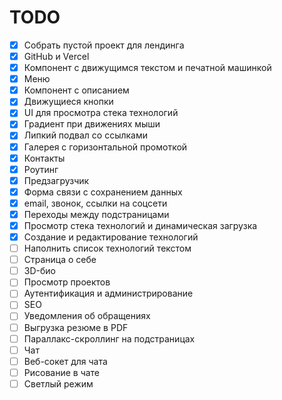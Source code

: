 # TODO

- [x] Собрать пустой проект для лендинга
- [x] GitHub и Vercel
- [x] Компонент с движущимся текстом и печатной машинкой
- [x] Меню
- [x] Компонент с описанием
- [x] Движущиеся кнопки
- [x] UI для просмотра стека технологий
- [x] Градиент при движениях мыши
- [x] Липкий подвал со ссылками
- [x] Галерея c горизонтальной промоткой
- [x] Контакты
- [x] Роутинг
- [x] Предзагрузчик
- [x] Форма связи с сохранением данных
- [x] email, звонок, ссылки на соцсети
- [x] Переходы между подстраницами
- [x] Просмотр стека технологий и динамическая загрузка
- [x] Создание и редактирование технологий
- [ ] Наполнить список технологий текстом
- [ ] Страница о себе
- [ ] 3D-био
- [ ] Просмотр проектов
- [ ] Аутентификация и администрирование
- [ ] SEO
- [ ] Уведомления об обращениях
- [ ] Выгрузка резюме в PDF
- [ ] Параллакс-скроллинг на подстраницах
- [ ] Чат
- [ ] Веб-сокет для чата
- [ ] Рисование в чате
- [ ] Светлый режим
